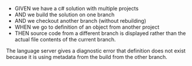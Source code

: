 - GIVEN we have a c# solution with multiple projects
- AND we build the solution on one branch
- AND we checkout another branch (without rebuilding)
- WHEN we go to definition of an object from another project
- THEN source code from a different branch is displayed rather than the actual
  file contents of the current branch.

The language server gives a diagnostic error that definition does not exist
because it is using metadata from the build from the other branch.
